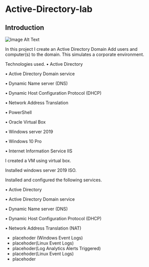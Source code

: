 # Active-Directory-lab

## Introduction


![Image Alt Text](https://i.ibb.co/8jLNRgP/AD-PROJECT.jpg)




In this project I create an Active Directory Domain
Add users and computer(s) to the domain.  This simulates a corporate environment.

Technologies used.
•	Active Directory

•	Active Directory Domain service

•	Dynamic Name server (DNS)

•	Dynamic Host Configuration Protocol (DHCP)

•	Network Address Translation

•	PowerShell 

•	Oracle Virtual Box

•	Windows server 2019

•	Windows 10 Pro

•	Internet Information Service IIS



I created a VM using virtual box.

Installed windows server 2019 ISO. 

Installed and configured the following services. 

•	Active Directory

•	Active Directory Domain service

•	Dynamic Name server (DNS)

•	Dynamic Host Configuration Protocol (DHCP)

•	Network Address Translation (NAT)






- placehoder (Windows Event Logs)
- placehoder(Linux Event Logs)
- placehoder(Log Analytics Alerts Triggered)
- placehoder(Linux Event Logs)
- placehoder
